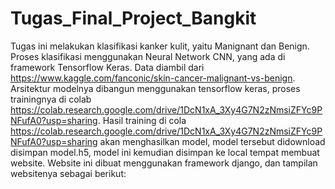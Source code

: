 # Tugas_Final_Project_Bangkit
Tugas ini melakukan klasifikasi kanker kulit, yaitu Manignant dan Benign. Proses klasifikasi menggunakan Neural Network CNN, yang ada di framework Tensorflow Keras. Data diambil dari https://www.kaggle.com/fanconic/skin-cancer-malignant-vs-benign. Arsitektur modelnya dibangun menggunakan tensorflow keras, proses trainingnya di colab https://colab.research.google.com/drive/1DcN1xA_3Xy4G7N2zNmsiZFYc9PNFufA0?usp=sharing. Hasil training di cola https://colab.research.google.com/drive/1DcN1xA_3Xy4G7N2zNmsiZFYc9PNFufA0?usp=sharing akan menghasilkan model, model tersebut didownload disimpan model.h5, model ini kemudian disimpan ke local tempat membuat website.
Website ini dibuat menggunakan framework django, dan tampilan websitenya sebagai berikut:
